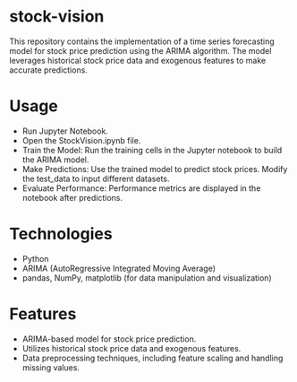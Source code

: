 # stock-vision
This repository contains the implementation of a time series forecasting model for stock price prediction using the ARIMA algorithm. The model leverages historical stock price data and exogenous features to make accurate predictions. 

# Usage
- Run Jupyter Notebook.
- Open the StockVision.ipynb file.
- Train the Model: Run the training cells in the Jupyter notebook to build the ARIMA model.
- Make Predictions: Use the trained model to predict stock prices. Modify the test_data to input different datasets.
- Evaluate Performance: Performance metrics are displayed in the notebook after predictions.

# Technologies
- Python
- ARIMA (AutoRegressive Integrated Moving Average)
- pandas, NumPy, matplotlib (for data manipulation and visualization)

# Features
- ARIMA-based model for stock price prediction.
- Utilizes historical stock price data and exogenous features.
- Data preprocessing techniques, including feature scaling and handling missing values.


